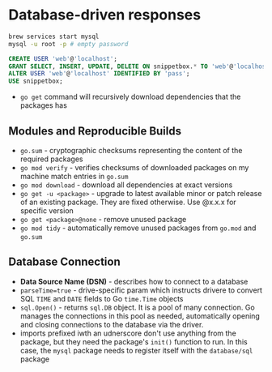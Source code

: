 # Database-driven responses

```sh
brew services start mysql
mysql -u root -p # empty password
```

```sql
CREATE USER 'web'@'localhost';
GRANT SELECT, INSERT, UPDATE, DELETE ON snippetbox.* TO 'web'@'localhost';
ALTER USER 'web'@'localhost' IDENTIFIED BY 'pass';
USE snippetbox;
```

- `go get` command will recursively download dependencies that the packages has

## Modules and Reproducible Builds

- `go.sum` - cryptographic checksums representing the content of the required packages
- `go mod verify` - verifies checksums of downloaded packages on my machine match entries in `go.sum`
- `go mod download` - download all dependencies at exact versions
- `go get -u <package>` - upgrade to latest available minor or patch release of an existing package. They are fixed otherwise. Use @x.x.x for specific version
- `go get <package>@none` - remove unused package
- `go mod tidy` - automatically remove unused packages from `go.mod` and `go.sum`

## Database Connection

- **Data Source Name (DSN)** - describes how to connect to a database
- `parseTime=true` - drive-specific param which instructs drivere to convert SQL `TIME` and `DATE` fields to Go `time.Time` objects
- `sql.Open()` - returns `sql.DB` object. It is a pool of many connection. Go manages the connections in this pool as needed, automatically opening and closing connections to the database via the driver.
- imports prefixed iwth an udnerscore don't use anything from the package, but they need the package's `init()` function to run. In this case, the `mysql` package needs to register itself with the `database/sql` package
